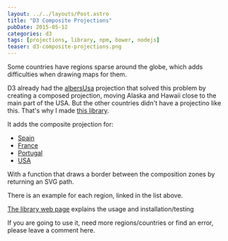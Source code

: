 ```yaml
---
layout: ../../layouts/Post.astro
title: "D3 Composite Projections"
pubDate: 2015-05-12
categories: d3
tags: [projections, library, npm, bower, nodejs]
teaser: d3-composite-projections.png
---
```


Some countries have regions sparse around the globe, which adds difficulties when drawing maps for them.

D3 already had the [albersUsa](http://bl.ocks.org/mbostock/5545680) projection that solved this problem by creating a composed projection, moving Alaska and Hawaii close to the main part of the USA.
But the other countries didn't have a projectino like this. That's why I made [this library](http://rveciana.github.io/d3-composite-projections/).

<script src="http://d3js.org/d3.v3.min.js"></script>
<script src="http://d3js.org/topojson.v1.min.js"></script>
<script src="https://raw.githubusercontent.com/rveciana/d3-composite-projections/0.0.3/composite-projections.min.js"></script>
<div id="example_map"></div>

<script>

  var width = 700,
      height = 500;

  var projection = d3.geo.conicConformalFrance();
  var path = d3.geo.path()
      .projection(projection);

  var svg = d3.select("#example_map").append("svg")
      .attr("width", width)
      .attr("height", height)
      .attr("transform","translate(-130)");

  d3.json("https://cdn.rawgit.com/rveciana/5919944/raw/b1f826319231c3e06d6e8548bc947ca2c29dc9e8/france.json", function(error, regions) {
  var land = topojson.feature(regions, regions.objects.regions);

  svg.selectAll("path")
    .data(land.features)
    .enter()
    .append("path")
    .attr("d", path)
    .style("stroke","#000")
    .style("stroke-width",".5px")
    .style("fill","#aca")
    .on("mouseover", function(d,i) {
      d3.select(this)
        .transition()
        .style("fill", "red");
      })
    .on("mouseout", function(d,i) {
      d3.select(this)
        .transition()
        .style("fill", "#aca");
      });


  svg
    .append("path")
      .style("fill","none")
      .style("stroke","#000")
      .attr("d", projection.getCompositionBorders());


});

</script>

It adds the composite projection for:

- [Spain](http://bl.ocks.org/rveciana/472b7749352554ca4b68)
- [France](http://bl.ocks.org/rveciana/02eb5b83848e0b06fa8e)
- [Portugal](http://bl.ocks.org/rveciana/aec08199d43759e98afe)
- [USA](http://bl.ocks.org/rveciana/170a76b8dc1f9cfd8b2d)

With a function that draws a border between the composition zones by returning an SVG path.

There is an example for each region, linked in the list above.

[The library web page](http://rveciana.github.io/d3-composite-projections/) explains the usage and installation/testing

If you are going to use it, need more regions/countries or find an error, please leave a comment here.
